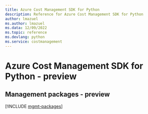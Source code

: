 ```yaml
---
title: Azure Cost Management SDK for Python
description: Reference for Azure Cost Management SDK for Python
author: lmazuel
ms.author: lmazuel
ms.data: 12/09/2022
ms.topic: reference
ms.devlang: python
ms.service: costmanagement
---
```

# Azure Cost Management SDK for Python - preview

## Management packages - preview
[!INCLUDE [mgmt-packages](cost-management-mgmt-index.md)]
